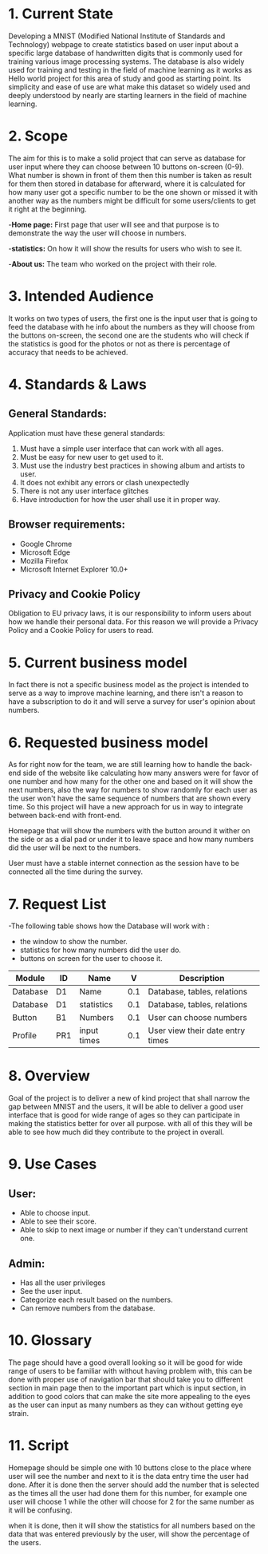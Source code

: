 # 1. Current State  

Developing a MNIST (Modified National Institute of Standards and Technology) webpage to create statistics based on user input about a specific large database of handwritten digits that is commonly used for training various image processing systems. The database is also widely used for training and testing in the field of machine learning as it works as Hello world project for this area of study and good as starting point. Its simplicity and ease of use are what make this dataset so widely used and deeply understood by nearly are starting learners in the field of machine learning.

# 2. Scope

The aim for this is to make a solid project that can serve as database for user input where they can choose between 10 buttons on-screen (0-9). What number is shown in front of them then this number is taken as result for them then stored in database for afterward, where it is calculated for how many user got a specific number to be the one shown or missed it with another way as the numbers might be difficult for some users/clients to get it right at the beginning. 

-**Home page:**  First page that user will see and that purpose is to demonstrate the way the user will choose in numbers.

-**statistics:** On how it will show the results for users who wish to see it.

-**About us:** The team who worked on the project with their role.

# 3. Intended Audience

It works on two types of users, the first one is the input user that is going to feed the database with he info about the numbers as they will choose from the buttons on-screen, the second one are the students who will check if the statistics is good for the photos or not as there is percentage of accuracy that needs to be achieved.

# 4. Standards & Laws
## General Standards:
Application must have these general standards:

1. Must have a simple user interface that can work with all ages.
2. Must be easy for new user to get used to it.
3. Must use the industry best practices in showing album and artists to user.
4. It does not exhibit any errors or clash unexpectedly
5. There is not any user interface glitches
6. Have introduction for how the user shall use it in proper way.

## Browser requirements:
-   Google Chrome
-   Microsoft Edge
-   Mozilla Firefox
-   Microsoft Internet Explorer 10.0+

## Privacy and Cookie Policy
Obligation to EU privacy laws, it is our responsibility to inform users about how we handle their personal data. For this reason we will provide a Privacy Policy and a Cookie Policy for users to read.

# 5. Current business model

In fact there is not a specific business model as the project is intended to serve as a way to improve machine learning, and there isn't a reason to have a subscription to do it and will serve a survey for user's opinion about numbers.

# 6. Requested business model
As for right now for the team, we are still learning how to handle the back-end side of the website like calculating how many answers were for favor of one number and how many for the other one and based on it will show the next numbers, also the way for numbers to show randomly for each user as the user won't have the same sequence of numbers that are shown every time. So this project will have a new approach for us in way to integrate between back-end with front-end.

Homepage that will show the numbers with the button around it wither on the side or as a dial pad or under it to leave space and how many numbers did the user will be next to the numbers.

User must have a stable internet connection as the session have to be connected all the time during the survey.

# 7. Request List
-The following table shows how the Database will work with :
  * the window to show the number.
  * statistics for how many numbers did the user do.
  * buttons on screen for the user to choose it.
  
| Module        | ID  | Name         | V   | Description                         |
|---------------|-----|--------------|-----|-------------------------------------|
| Database      | D1  | Name         | 0.1 | Database, tables, relations         |
| Database      | D1  | statistics   | 0.1 | Database, tables, relations         |
| Button        | B1  | Numbers      | 0.1 | User can choose numbers             |
| Profile       | PR1 | input times  | 0.1 | User view their date entry times    |

# 8. Overview
Goal of the project is to deliver a new of kind project that shall narrow the gap between MNIST and the users, it will be able to deliver a good user interface that is good for wide range of ages so they can participate in making the statistics better for over all purpose. with all of this they will be able to see how much did they contribute to the project in overall. 

# 9. Use Cases

## User:
- Able to choose input.
- Able to see their score.
- Able to skip to next image or number if they can't understand current one.

## Admin:
- Has all the user privileges
- See the user input.
- Categorize each result based on the numbers.
- Can remove numbers from the database.

# 10. Glossary
 The page should have a good overall looking so it will be good for wide range of users to be familiar with without having problem with, this can be done with proper use of navigation bar that should take you to different section in main page then to the important part which is input section, in addition to good colors that can make the site more appealing to the eyes as the user can input as many numbers as they can without getting eye strain.
 
# 11. Script
Homepage should be simple one with 10 buttons close to the place where user will see the number and next to it is the data entry time the user had done. After it is done then the server should add the number that is selected as the times all the user had done them for this number, for example one user will choose 1 while the other will choose for 2 for the same number as it will be confusing.

when it is done, then it will show the statistics for all numbers based on the data that was entered previously by the user, will show the percentage of the users.



















